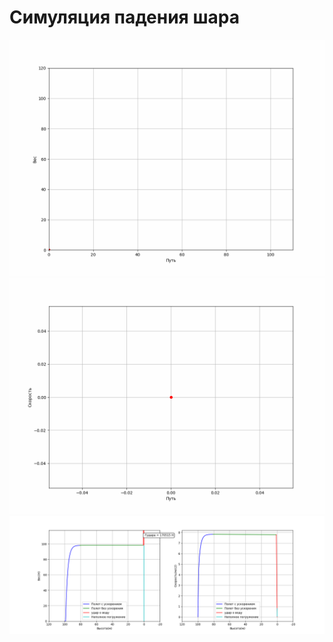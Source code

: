 # Симуляция падения шара


![alt text](https://github.com/RobertArifulin/Falling_Ball/blob/c961bdbc4ce459dd8984c9d2d81dbdac2aca576f/%D0%90%D0%BD%D0%B8%D0%BC%D0%B0%D1%86%D0%B8%D1%8F%20%D0%B2%D0%B5%D1%81%D0%B0%201.gif)
![alt text](https://github.com/RobertArifulin/Falling_Ball/blob/c961bdbc4ce459dd8984c9d2d81dbdac2aca576f/%D0%90%D0%BD%D0%B8%D0%BC%D0%B0%D1%86%D0%B8%D1%8F%20%D1%81%D0%BA%D0%BE%D1%80%D0%BE%D1%81%D1%82%D0%B8%201.gif)
![alt text](https://github.com/RobertArifulin/Falling_Ball/blob/c961bdbc4ce459dd8984c9d2d81dbdac2aca576f/%D0%93%D1%80%D0%B0%D1%84%D0%B8%D0%BA%201.png)

